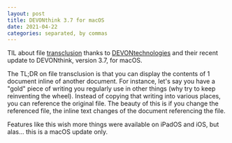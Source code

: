 ```yaml
---
layout: post
title: DEVONthink 3.7 for macOS
date: 2021-04-22
categories: separated, by commas
---
```

TIL about file [transclusion](https://en.wikipedia.org/wiki/Transclusion) thanks to [DEVONtechnologies](https://www.devontechnologies.com/blog/20210422-devonthink-37) and their recent update to DEVONthink, version 3.7, for macOS. 

The TL;DR on file transclusion is that you can display the contents of 1 document inline of another document. For instance, let's say you have a "gold" piece of writing you regularly use in other things (why try to keep reinventing the wheel). Instead of copying that writing into various places, you can reference the original file. The beauty of this is if you change the referenced file, the inline text changes of the document referencing the file. 

Features like this wish more things were available on iPadOS and iOS, but alas... this is a macOS update only.